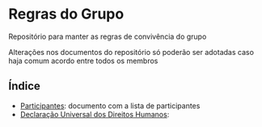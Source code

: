# Regras do Grupo

Repositório para manter as regras de convivência do grupo

Alterações nos documentos do repositório só poderão ser adotadas caso haja comum acordo entre todos os membros

## Índice

* [Participantes](participantes): documento com a lista de participantes
* [Declaração Universal dos Direitos Humanos](human-rights/declaracao-universal-dos-direitos-humanos.md):
